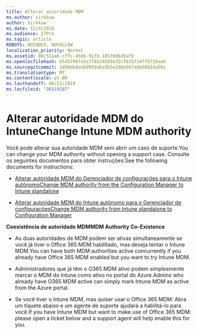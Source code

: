 ```yaml
---
title: Alterar autoridade MDM
ms.author: sirkkuw
author: Sirkkuw
ms.date: 12/4/2018
ms.audience: ITPro
ms.topic: article
ROBOTS: NOINDEX, NOFOLLOW
localization_priority: Normal
ms.assetid: 08c51aa6-cffc-456b-91fb-185f0d636afb
ms.openlocfilehash: 6545798fe5e7702285b9e32cf635f3d7f672baeb
ms.sourcegitcommit: 1d98db8acb9959aba3b5e308a567ade6b62da56c
ms.translationtype: MT
ms.contentlocale: pt-BR
ms.lasthandoff: 08/22/2019
ms.locfileid: "36519287"
---
```

# <a name="change-intune-mdm-authority"></a><span data-ttu-id="07369-102">Alterar autoridade MDM do Intune</span><span class="sxs-lookup"><span data-stu-id="07369-102">Change Intune MDM authority</span></span>

<span data-ttu-id="07369-103">Você pode alterar sua autoridade MDM sem abrir um caso de suporte.</span><span class="sxs-lookup"><span data-stu-id="07369-103">You can change your MDM authority without opening a support case.</span></span> <span data-ttu-id="07369-104">Consulte os seguintes documentos para obter instruções:</span><span class="sxs-lookup"><span data-stu-id="07369-104">See the following documents for instructions:</span></span>
  
- [<span data-ttu-id="07369-105">Alterar autoridade MDM do Gerenciador de configurações para o Intune autônomo</span><span class="sxs-lookup"><span data-stu-id="07369-105">Change MDM authority from the Configuration Manager to Intune standalone</span></span>](https://docs.microsoft.com/sccm/mdm/deploy-use/migrate-change-mdm-authority)
    
- [<span data-ttu-id="07369-106">Alterar autoridade MDM do Intune autônomo para o Gerenciador de configurações</span><span class="sxs-lookup"><span data-stu-id="07369-106">Change MDM authority from Intune standalone to Configuration Manager</span></span>](https://docs.microsoft.com/sccm/mdm/deploy-use/change-mdm-authority)
    
 <span data-ttu-id="07369-107">**Coexistência de autoridade MDM**</span><span class="sxs-lookup"><span data-stu-id="07369-107">**MDM Authority Co-Existence**</span></span>
  
- <span data-ttu-id="07369-108">As duas autoridades de MDM podem ser ativas simultaneamente se você já tiver o Office 365 MDM habilitado, mas deseja tentar o Intune MDM.</span><span class="sxs-lookup"><span data-stu-id="07369-108">You can have both MDM authorities active concurrently if you already have Office 365 MDM enabled but you want to try Intune MDM.</span></span>
    
- <span data-ttu-id="07369-109">Administradores que já têm o O365 MDM ativo podem simplesmente marcar o MDM do Intune como ativo no portal do Azure.</span><span class="sxs-lookup"><span data-stu-id="07369-109">Admins who already have O365 MDM active can simply mark Intune MDM as active from the Azure portal.</span></span>
    
- <span data-ttu-id="07369-110">Se você tiver o Intune MDM, mas quiser usar o Office 365 MDM: Abra um tíquete abaixo e um agente de suporte ajudará a habilitá-lo para você.</span><span class="sxs-lookup"><span data-stu-id="07369-110">If you have Intune MDM but want to make use of Office 365 MDM: please open a ticket below and a support agent will help enable this for you.</span></span>
    

